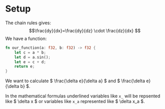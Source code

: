 <link rel="stylesheet" href="https://cdn.jsdelivr.net/npm/katex@0.10.0/dist/katex.min.css" integrity="sha384-9eLZqc9ds8eNjO3TmqPeYcDj8n+Qfa4nuSiGYa6DjLNcv9BtN69ZIulL9+8CqC9Y" crossorigin="anonymous">
<script src="https://cdn.jsdelivr.net/npm/katex@0.10.0/dist/katex.min.js"                  integrity="sha384-K3vbOmF2BtaVai+Qk37uypf7VrgBubhQreNQe9aGsz9lB63dIFiQVlJbr92dw2Lx" crossorigin="anonymous"></script>
<script src="https://cdn.jsdelivr.net/npm/katex@0.10.0/dist/contrib/auto-render.min.js"    integrity="sha384-kmZOZB5ObwgQnS/DuDg6TScgOiWWBiVt0plIRkZCmE6rDZGrEOQeHM5PcHi+nyqe" crossorigin="anonymous"></script>
<script>
    document.addEventListener("DOMContentLoaded", function() {
        renderMathInElement(document.body, {
            delimiters: [
                {left: "$$", right: "$$", display: true},
                {left: "\\(", right: "\\)", display: false},
                {left: "$", right: "$", display: false},
                {left: "\\[", right: "\\]", display: true}
            ]
        });
    });
</script>

# Setup

The chain rules gives:
$$\frac{dy}{dx}=\frac{dy}{dz} \cdot \frac{dz}{dx} $$
We have a function:
```rust
fn our_function(a: f32, b: f32) -> f32 {
    let c = a * b;
    let d = a.sin();
    let e = c + d;
    return e;
}
```
We want to calculate $ \frac{\delta e}{\delta a} $ and $ \frac{\delta e}{\delta b} $.

In the mathematical formulas underlined variables like `x_` will be repsented like $ \delta x $ or variables like `x_a` represented like $ \delta x_a $.